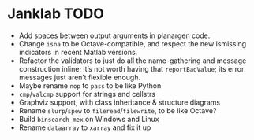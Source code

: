 Janklab TODO
============

* Add spaces between output arguments in planargen code.
* Change `isna` to be Octave-compatible, and respect the new ismissing indicators in recent Matlab versions.
* Refactor the validators to just do all the name-gathering and message construction inline; it’s not worth having that `reportBadValue`; its error messages just aren’t flexible enough.
* Maybe rename `nop` to `pass` to be like Python
* `cmp`/`valcmp` support for strings and cellstrs
* Graphviz support, with class inheritance & structure diagrams
* Rename `slurp`/`spew` to `fileread`/`filewrite`, to be like Octave?
* Build `binsearch_mex` on Windows and Linux
* Rename `dataarray` to `xarray` and fix it up
